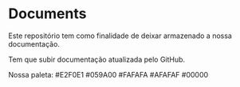 # Documents
Este repositório tem como finalidade de deixar armazenado a nossa documentação.

Tem que subir documentação atualizada pelo GitHub.

Nossa paleta:
#E2F0E1
#059A00
#FAFAFA
#AFAFAF
#00000
